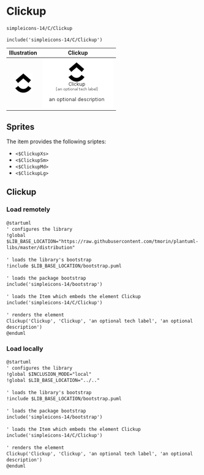 # Clickup


```text
simpleicons-14/C/Clickup
```

```text
include('simpleicons-14/C/Clickup')
```



| Illustration | Clickup |
| :---: | :---: |
| ![illustration for Illustration](../../simpleicons-14/C/Clickup.png) | ![illustration for Clickup](../../simpleicons-14/C/Clickup.Local.png) |



## Sprites
The item provides the following sriptes:

- `<$ClickupXs>`
- `<$ClickupSm>`
- `<$ClickupMd>`
- `<$ClickupLg>`





## Clickup

### Load remotely
```plantuml
@startuml
' configures the library
!global $LIB_BASE_LOCATION="https://raw.githubusercontent.com/tmorin/plantuml-libs/master/distribution"

' loads the library's bootstrap
!include $LIB_BASE_LOCATION/bootstrap.puml

' loads the package bootstrap
include('simpleicons-14/bootstrap')

' loads the Item which embeds the element Clickup
include('simpleicons-14/C/Clickup')

' renders the element
Clickup('Clickup', 'Clickup', 'an optional tech label', 'an optional description')
@enduml
```

### Load locally
```plantuml
@startuml
' configures the library
!global $INCLUSION_MODE="local"
!global $LIB_BASE_LOCATION="../.."

' loads the library's bootstrap
!include $LIB_BASE_LOCATION/bootstrap.puml

' loads the package bootstrap
include('simpleicons-14/bootstrap')

' loads the Item which embeds the element Clickup
include('simpleicons-14/C/Clickup')

' renders the element
Clickup('Clickup', 'Clickup', 'an optional tech label', 'an optional description')
@enduml
```

